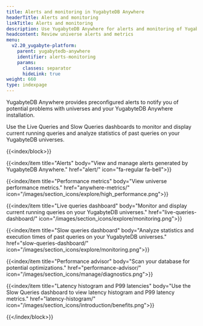 ```yaml
---
title: Alerts and monitoring in YugabyteDB Anywhere
headerTitle: Alerts and monitoring
linkTitle: Alerts and monitoring
description: Use YugabyteDB Anywhere for alerts and monitoring of YugabyteDB universe data.
headcontent: Review universe alerts and metrics
menu:
  v2.20_yugabyte-platform:
    parent: yugabytedb-anywhere
    identifier: alerts-monitoring
    params:
      classes: separator
      hideLink: true
weight: 660
type: indexpage
---
```


YugabyteDB Anywhere provides preconfigured alerts to notify you of potential problems with universes and your YugabyteDB Anywhere installation.

Use the Live Queries and Slow Queries dashboards to monitor and display current running queries and analyze statistics of past queries on your YugabyteDB universes.

{{<index/block>}}

  {{<index/item
    title="Alerts"
    body="View and manage alerts generated by YugabyteDB Anywhere."
    href="alert/"
    icon="fa-regular fa-bell">}}

  {{<index/item
    title="Performance metrics"
    body="View universe performance metrics."
    href="anywhere-metrics/"
    icon="/images/section_icons/explore/high_performance.png">}}

  {{<index/item
    title="Live queries dashboard"
    body="Monitor and display current running queries on your YugabyteDB universes."
    href="live-queries-dashboard/"
    icon="/images/section_icons/explore/monitoring.png">}}

  {{<index/item
    title="Slow queries dashboard"
    body="Analyze statistics and execution times of past queries on your YugabyteDB universes."
    href="slow-queries-dashboard/"
    icon="/images/section_icons/explore/monitoring.png">}}

  {{<index/item
    title="Performance advisor"
    body="Scan your database for potential optimizations."
    href="performance-advisor/"
    icon="/images/section_icons/manage/diagnostics.png">}}

  {{<index/item
    title="Latency histogram and P99 latencies"
    body="Use the Slow Queries dashboard to view latency histogram and P99 latency metrics."
    href="latency-histogram/"
    icon="/images/section_icons/introduction/benefits.png">}}

{{</index/block>}}
